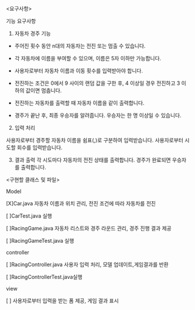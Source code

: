 <요구사항>

기능 요구사항
1. 자동차 경주 기능

* 주어진 횟수 동안 n대의 자동차는 전진 또는 멈출 수 있습니다.

* 각 자동차에 이름을 부여할 수 있으며, 이름은 5자 이하만 가능합니다.

* 사용자로부터 자동차 이름과 이동 횟수를 입력받아야 합니다.

* 전진하는 조건은 0에서 9 사이의 랜덤 값을 구한 후, 4 이상일 경우 전진하고 3 이하의 값이면 멈춥니다.

* 전진하는 자동차를 출력할 때 자동차 이름을 같이 출력합니다.

* 경주가 끝난 후, 최종 우승자를 알려줍니다. 우승자는 한 명 이상일 수 있습니다.

2. 입력 처리

사용자로부터 경주할 자동차 이름을 쉼표(,)로 구분하여 입력받습니다.
사용자로부터 시도할 회수를 입력받습니다.

3. 결과 출력
   각 시도마다 자동차의 전진 상태를 출력합니다.
   경주가 완료되면 우승자를 출력합니다.

<구현할 클래스 및 파일>

Model

[X]Car.java 자동차 이름과 위치 관리, 전진 조건에 따라 자동차를 전진

[ ]CarTest.java 실행

[ ]RacingGame.java 자동차 리스트와 경주 라운드 관리, 경주 진행 결과 제공

[ ]RacingGameTest.java 실행

controller

[ ]RacingController.java 사용자 입력 처리, 모델 업데이트,게임결과를 반환

[ ]RacingControllerTest.java실행

view

[ ] 사용자로부터 입력을 받는 폼 제공, 게임 결과 표시